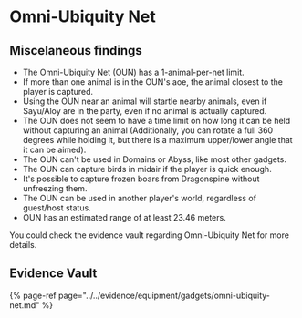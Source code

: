 # Omni-Ubiquity Net

## Miscelaneous findings

* The Omni-Ubiquity Net (OUN) has a 1-animal-per-net limit.
* If more than one animal is in the OUN's aoe, the animal closest to the player is captured.
* Using the OUN near an animal will startle nearby animals, even if Sayu/Aloy are in the party, even if no animal is actually captured.
* The OUN does not seem to have a time limit on how long it can be held without capturing an animal (Additionally, you can rotate a full 360 degrees while holding it, but there is a maximum upper/lower angle that it can be aimed).
* The OUN can't be used in Domains or Abyss, like most other gadgets.
* The OUN can capture birds in midair if the player is quick enough.
* It's possible to capture frozen boars from Dragonspine without unfreezing them.
* The OUN can be used in another player's world, regardless of guest/host status.
* OUN has an estimated range of at least 23.46 meters.

You could check the evidence vault regarding Omni-Ubiquity Net for more details.

## Evidence Vault

{% page-ref page="../../evidence/equipment/gadgets/omni-ubiquity-net.md" %}
